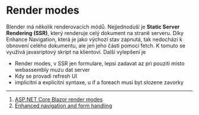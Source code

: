 # Render modes

Blender má několik renderovacích módů. Nejjednoduší je **Static Server Rendering (SSR)**, který renderuje celý dokument na straně serveru. Díky Enhance Navigation, která je jako výchozí stav zapnutá, tak nedochází k obnovení celého dokumentu, ale jen jeho části pomocí fetch. K tomuto se využívá javasriptový skript na klientovi. Další vylepšení je 

- Render modes, v SSR jen formulare, lepsi zadavat az pri pouziti misto webassembly muzu dat server
- Kdy se provadi refresh UI
- implicitni a explicitni syntaxe, u if a foreach musi byt slozene zavorky

---
1. [ASP.NET Core Blazor render modes](https://learn.microsoft.com/en-us/aspnet/core/blazor/components/render-modes?view=aspnetcore-8.0)
2. [Enhanced navigation and form handling](https://learn.microsoft.com/en-us/aspnet/core/blazor/fundamentals/routing?view=aspnetcore-8.0#enhanced-navigation-and-form-handling)